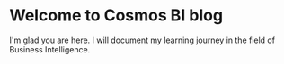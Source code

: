 # Welcome to Cosmos BI blog

I'm glad you are here. I will document my learning journey in the field of Business Intelligence.
